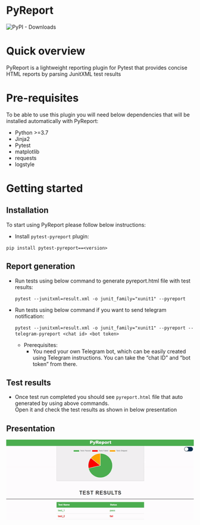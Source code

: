 # PyReport

![PyPI - Downloads](https://img.shields.io/pypi/dm/pytest-pyreport)

# Quick overview
PyReport is a lightweight reporting plugin for Pytest that provides concise HTML reports by parsing JunitXML test results

# Pre-requisites
To be able to use this plugin you will need below dependencies that will be installed automatically with PyReport:
* Python >=3.7
* Jinja2
* Pytest
* matplotlib
* requests
* logstyle

# Getting started
## Installation
To start using PyReport please follow below instructions:

* Install `pytest-pyreport` plugin:
```
pip install pytest-pyreport==<version>
```

## Report generation
* Run tests using below command to generate pyreport.html file with test results:
    ```
    pytest --junitxml=result.xml -o junit_family="xunit1" --pyreport
    ```

* Run tests using below command if you want to send telegram notification:
    ```
    pytest --junitxml=result.xml -o junit_family="xunit1" --pyreport --telegram-pyreport <chat id> <bot token>
    ```
  * Prerequisites:
    * You need your own Telegram bot, which can be easily created using Telegram instructions.
  You can take the “chat ID” and “bot token” from there.


## Test results
* Once test run completed you should see `pyreport.html` file that auto generated by using above commands. \
Open it and check the test results as shown in below presentation

## Presentation
![pyreport](docs/presentation.gif)